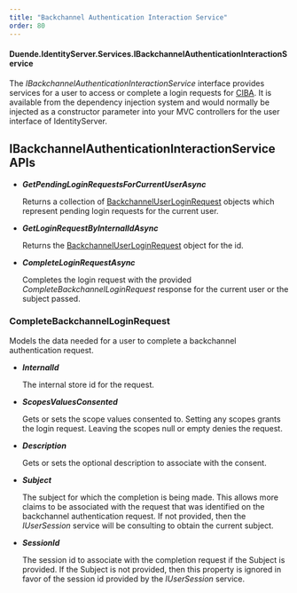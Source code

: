 ```yaml
---
title: "Backchannel Authentication Interaction Service"
order: 80
---
```


#### Duende.IdentityServer.Services.IBackchannelAuthenticationInteractionService

The *IBackchannelAuthenticationInteractionService* interface provides services for a user to access or complete a login requests for [CIBA](../ui/ciba).
It is available from the dependency injection system and would normally be injected as a constructor parameter into your MVC controllers for the user interface of IdentityServer.


## IBackchannelAuthenticationInteractionService APIs

* ***GetPendingLoginRequestsForCurrentUserAsync***
    
    Returns a collection of [BackchannelUserLoginRequest](../reference/models/ciba_login_request) objects which represent pending login requests for the current user.

* ***GetLoginRequestByInternalIdAsync***
    
    Returns the [BackchannelUserLoginRequest](../reference/models/ciba_login_request) object for the id.

* ***CompleteLoginRequestAsync***
    
    Completes the login request with the provided *CompleteBackchannelLoginRequest* response for the current user or the subject passed.


### CompleteBackchannelLoginRequest
Models the data needed for a user to complete a backchannel authentication request.

* ***InternalId***
    
    The internal store id for the request.

* ***ScopesValuesConsented***
    
    Gets or sets the scope values consented to. 
    Setting any scopes grants the login request.
    Leaving the scopes null or empty denies the request.

* ***Description***
    
    Gets or sets the optional description to associate with the consent.

* ***Subject***
    
    The subject for which the completion is being made.
    This allows more claims to be associated with the request that was identified on the backchannel authentication request.
    If not provided, then the *IUserSession* service will be consulting to obtain the current subject.

* ***SessionId***
    
    The session id to associate with the completion request if the Subject is provided. 
    If the Subject is not provided, then this property is ignored in favor of the session id provided by the *IUserSession* service.

